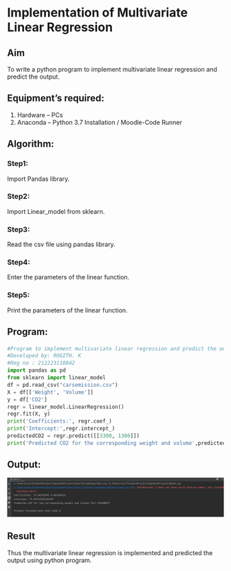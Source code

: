 # Implementation of Multivariate Linear Regression
## Aim
To write a python program to implement multivariate linear regression and predict the output.
## Equipment’s required:
1.	Hardware – PCs
2.	Anaconda – Python 3.7 Installation / Moodle-Code Runner
## Algorithm:
### Step1:
Import Pandas library.
### Step2:
Import Linear_model from sklearn.
### Step3:
Read the csv file using pandas library.
### Step4:
Enter the parameters of the linear function.
### Step5:
Print the parameters of the linear function.
## Program:
```python
#Program to implement multivariate linear regression and predict the output.
#Developed by: ROGITH. K
#Reg no : 212223110042
import pandas as pd
from sklearn import linear_model
df = pd.read_csv("carsemission.csv")
X = df[['Weight', 'Volume']]
y = df['CO2']
regr = linear_model.LinearRegression()
regr.fit(X, y)
print('Coefficients:', regr.coef_)
print('Intercept:',regr.intercept_)
predictedCO2 = regr.predict([[3300, 1300]])
print('Predicted CO2 for the corresponding weight and volume',predictedCO2)
```
## Output:
![alt text](<Screenshot 2024-05-12 151717.png>)
## Result
Thus the multivariate linear regression is implemented and predicted the output using python program.